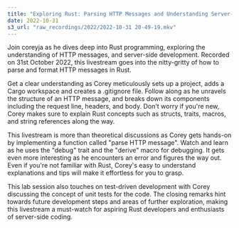 ```yaml
---
title: "Exploring Rust: Parsing HTTP Messages and Understanding Server-Side Coding"
date: 2022-10-31
s3_url: "raw_recordings/2022/2022-10-31 20-49-19.mkv"
---
```


Join coreyja as he dives deep into Rust programming, exploring the understanding of HTTP messages, and server-side development. Recorded on 31st October 2022, this livestream goes into the nitty-gritty of how to parse and format HTTP messages in Rust.

Get a clear understanding as Corey meticulously sets up a project, adds a Cargo workspace and creates a .gitignore file. Follow along as he unravels the structure of an HTTP message, and breaks down its components including the request line, headers, and body. Don't worry if you're new, Corey makes sure to explain Rust concepts such as structs, traits, macros, and string references along the way.

This livestream is more than theoretical discussions as Corey gets hands-on by implementing a function called "parse HTTP message". Watch and learn as he uses the "debug" trait and the "derive" macro for debugging. It gets even more interesting as he encounters an error and figures the way out. Even if you're not familiar with Rust, Corey's easy to understand explanations and tips will make it effortless for you to grasp.

This lab session also touches on test-driven development with Corey discussing the concept of unit tests for the code. The closing remarks hint towards future development steps and areas of further exploration, making this livestream a must-watch for aspiring Rust developers and enthusiasts of server-side coding.
